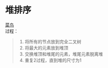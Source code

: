 
# 堆排序
[菜鸟](https://www.runoob.com/w3cnote/heap-sort.html)  
过程：
> 1. 将所有的节点放到完全二叉树
> 2. 将最大的元素放到堆顶
> 3. 交换堆顶和堆尾的元素，堆尾元素脱离堆
> 4. 重复2过程，直到堆的尺寸为1

